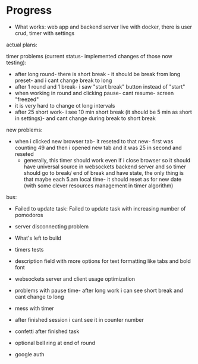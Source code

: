 # Progress
   - What works:
   web app and backend server live with docker, there is user crud, timer with settings

actual plans:

timer problems (current status- implemented changes of those now testing):
- after long round- there is short break - it should be break from long preset- and i cant change break to long
- after 1 round and 1 break- i saw "start break" button instead of "start"
- when working in round and clicking pause- cant resume- screen "freezed"
- it is very hard to change ot long intervals
- after 25 short work- i see 10 min short break (it should be 5 min as short in settings)- and cant change during break to short break



new problems:
- when i clicked new browser tab- it reseted to that new- first was counting 49 and then i opened new tab and it was 25 in second and reseted
    - generally, this timer should work even if i close browser so it should have universal source in websockets backend server and so timer should go to break/ end of break and have state, the only thing is that maybe each 5.am local time- it should reset as for new date (with some clever resources management in timer algorithm)

bus:
- Failed to update task: Failed to update task with increasing number of pomodoros
- server disconnecting problem

- What's left to build
- timers tests

- description field with more options for text formatting like tabs and bold font
- websockets server and client usage optimization
- problems with pause time- after long work i can see short break and cant change to long
- mess with timer
- after finished session i cant see  it in counter number
- confetti after finished task

- optional bell ring at end of round
+ google auth
